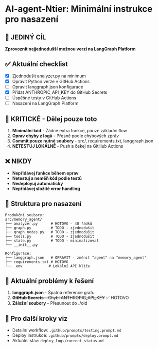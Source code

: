 # AI-agent-Ntier: Minimální instrukce pro nasazení

## 🎯 JEDINÝ CÍL
**Zprovoznit nejjednodušší možnou verzi na LangGraph Platform**

## ✅ Aktuální checklist
- [x] Zjednodušit analyzer.py na minimum
- [x] Opravit Python verze v GitHub Actions
- [ ] Opravit langgraph.json konfigurace
- [x] Přidat ANTHROPIC_API_KEY do GitHub Secrets
- [ ] Úspěšné testy v GitHub Actions
- [ ] Nasazení na LangGraph Platform

## 🚨 KRITICKÉ - Dělej pouze toto
1. **Minimální kód** - Žádné extra funkce, pouze základní flow
2. **Oprav chyby z logů** - Přesně podle chybových zpráv
3. **Commit pouze nutné soubory** - src/, requirements.txt, langgraph.json
4. **NETESTUJ LOKÁLNĚ** - Push a čekej na GitHub Actions

## ❌ NIKDY
- **Nepřidávej funkce během oprav**
- **Netestuj a neměň kód podle testů**
- **Nedeployuj automaticky**
- **Nepřidávej složité error handling**

## 📁 Struktura pro nasazení
```
Produkční soubory:
src/memory_agent/
├── analyzer.py      # HOTOVO - 40 řádků
├── graph.py         # TODO - zjednodušit
├── graph_nodes.py   # TODO - zjednodušit
├── tools.py         # TODO - zjednodušit
├── state.py         # TODO - minimalizovat
└── __init__.py

Konfigurace:
├── langgraph.json   # OPRAVIT - změnit "agent" na "memory_agent"
├── requirements.txt # HOTOVO
└── .env            # Lokální API klíče
```

## 🔧 Aktuální problémy k řešení
1. **langgraph.json** - Špatná reference grafu
2. ~~**GitHub Secrets** - Chybí ANTHROPIC_API_KEY~~ ✅ HOTOVO
3. **Záložní soubory** - Přesunout do ./old

## 📝 Pro další kroky viz
- Detailní workflow: `.github/prompts/testing.prompt.md`
- Deploy instrukce: `.github/prompts/deploy.prompt.md`
- Aktuální stav: `deploy_logs/current_status.md`
